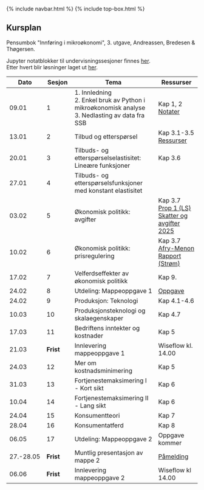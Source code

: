 {% include navbar.html %}  {% include top-box.html %}

##  Kursplan

     
Pensumbok "Innføring i mikroøkonomi", 3. utgave, Andreassen, Bredesen & Thøgersen.      

Jupyter notatblokker til undervisningssesjoner finnes [her](https://github.com/uit-sok-1006-v25/sok_1006_notater_v25).            
Etter hvert blir løsninger laget ut [her](https://github.com/uit-sok-1006-v25/sok_1006_solutions_v25).


|Dato <img width=50/>| Sesjon <img width=50/>   | Tema <img width=300/>           | Ressurser <img width=150/>  |
|--------|----------------|---------------------------|--------------------------------------|
|09.01 | 1 | 1. Innledning <br> 2. Enkel bruk av Python i mikroøkonomisk analyse <br> 3. Nedlasting av data fra SSB | Kap 1, 2 <br> [Notater](sok_1006_forelesning_1_v25.pdf)     |
|13.01 | 2 | Tilbud og etterspørsel |Kap 3.1-3.5 <br> [Ressurser](ressurser_tilbud_ettersp.md)   |
|20.01| 3| Tilbuds- og etterspørselselastisitet: Lineære funksjoner|Kap 3.6 |
|27.01 | 4 | Tilbuds- og etterspørselsfunksjoner med konstant elastisitet |  |
|03.02 | 5 | Økonomisk politikk: avgifter | Kap 3.7 <br> [Prop 1 (LS) Skatter og avgifter 2025](https://www.regjeringen.no/contentassets/aa5e7ba7a4154aecbed44df60c214f35/no/pdfs/prp202420250001ls0dddpdfs.pdf) |
|10.02| 6| Økonomisk politikk: prisregulering         | Kap 3.7 <br> [Afry-Menon Rapport (Strøm)](/artikler/afry_menon_oed_endelig-rapport.pdf)    |
|17.02 | 7 | Velferdseffekter av økonomisk politikk | Kap 9. |
|24.02| 8 |Utdeling: Mappeoppgave 1| [Oppgave](sok_1006_v25_m1_endelig.pdf)|
|24.02 | 9 |Produksjon: Teknologi   |Kap 4.1-4.6   |
|10.03 | 10| Produksjonsteknologi og skalaegenskaper    |Kap 4.7 <br>     |
|17.03 | 11 |Bedriftens inntekter og kostnader   |Kap 5    |
|21.03|**Frist**|Innlevering mappeoppgave 1| Wiseflow kl. 14.00|
|24.03 | 12  |Mer om kostnadsminimering   |Kap 5    |
|31.03 | 13 | Fortjenestemaksimering I - Kort sikt  | Kap 6    |
|10.04 | 14  | Fortjenestemaksimering II - Lang sikt   |Kap 6   |
|24.04 | 15 |Konsumentteori   |Kap 7  |
|28.04 | 16 |Konsumentatferd   | Kap 8  |
|06.05| 17| Utdeling: Mappeoppgave 2| Oppgave kommer|
|27.-28.05| **Frist**| Muntlig presentasjon av mappe 2| [Påmelding](https://docs.google.com/document/d/12DRu5IEhje4QH4UIr25HYpjgooU-uHKxbx3LEklJYUM/edit?usp=sharing)|
|06.06|**Frist**|Innlevering mappeoppgave 2| Wiseflow kl 14.00|






